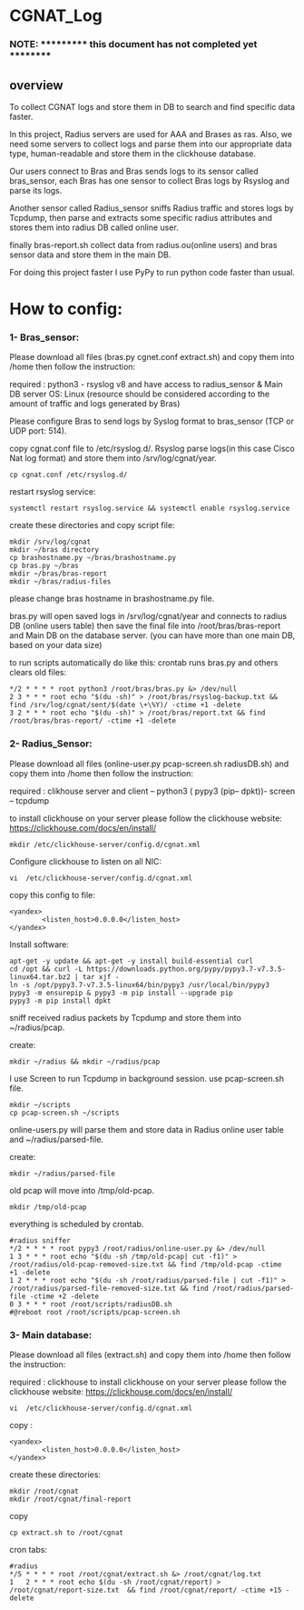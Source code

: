 # CGNAT_Log

### NOTE: ********* this document has not completed yet ********
## overview

To collect CGNAT logs and store them in DB to search and find specific data faster.

In this project, Radius servers are used for AAA and Brases as ras. Also, we need some servers to collect logs and parse them into our appropriate data type, human-readable and store them in the clickhouse database.

Our users connect to Bras and Bras sends logs to its sensor called bras_sensor, each Bras has one sensor to collect Bras logs by Rsyslog and parse its logs.

Another sensor called Radius_sensor sniffs Radius traffic and stores logs by Tcpdump, then parse and extracts some specific radius attributes and stores them into radius DB called online user.

finally bras-report.sh collect data from radius.ou(online users) and bras sensor data and store them in the main DB.

For doing this project faster I use PyPy to run python code faster than usual.

# How to config:

### 1- Bras_sensor:
Please download all files (bras.py cgnet.conf extract.sh) and copy them into /home then follow the instruction:

required : python3 - rsyslog v8 and have access to radius_sensor & Main DB server
OS: Linux (resource should be considered according to the amount of traffic and logs generated by Bras)

Please configure Bras to send logs by Syslog format to bras_sensor (TCP or UDP port: 514). 

copy cgnat.conf file to /etc/rsyslog.d/.
Rsyslog parse logs(in this case Cisco Nat log format) and store them into /srv/log/cgnat/year.
```
cp cgnat.conf /etc/rsyslog.d/
```
restart rsyslog service:
```
systemctl restart rsyslog.service && systemctl enable rsyslog.service
```
create these directories and copy script file:
```
mkdir /srv/log/cgnat 
mkdir ~/bras directory 
cp brashostname.py ~/bras/brashostname.py 
cp bras.py ~/bras
mkdir ~/bras/bras-report 
mkdir ~/bras/radius-files
```
please change bras hostname in brashostname.py file. 

bras.py will open saved logs in  /srv/log/cgnat/year and connects to radius DB (online users table) then save the final file into /root/bras/bras-report and Main DB on the database server. (you can have more than one main DB, based on your data size)

to run scripts automatically do like this:
crontab runs bras.py and others clears old files:
```
*/2 * * * * root python3 /root/bras/bras.py &> /dev/null
2 3 * * * root echo "$(du -sh)" > /root/bras/rsyslog-backup.txt && find /srv/log/cgnat/sent/$(date \+\%Y)/ -ctime +1 -delete
3 2 * * * root echo "$(du -sh)" > /root/bras/report.txt && find /root/bras/bras-report/ -ctime +1 -delete
```
### 2- Radius_Sensor:

Please download all files (online-user.py pcap-screen.sh radiusDB.sh) and copy them into /home then follow the instruction:

required : clikhouse server and client – python3 ( pypy3 (pip– dpkt))- screen – tcpdump

to install clickhouse on your server please follow the clickhouse website: https://clickhouse.com/docs/en/install/
```
mkdir /etc/clickhouse-server/config.d/cgnat.xml
```
Configure clickhouse to listen on all NIC:
```
vi  /etc/clickhouse-server/config.d/cgnat.xml
```
copy this config to file:
```
<yandex>
        <listen_host>0.0.0.0</listen_host>
</yandex>
```
Install software:
```
apt-get -y update && apt-get -y install build-essential curl
cd /opt && curl -L https://downloads.python.org/pypy/pypy3.7-v7.3.5-linux64.tar.bz2 | tar xjf -
ln -s /opt/pypy3.7-v7.3.5-linux64/bin/pypy3 /usr/local/bin/pypy3
pypy3 -m ensurepip & pypy3 -m pip install --upgrade pip
pypy3 -m pip install dpkt
```
sniff received radius packets by Tcpdump and store them into ~/radius/pcap.

create:
```
mkdir ~/radius && mkdir ~/radius/pcap 
```
I use Screen to run Tcpdump in background session. use pcap-screen.sh file.
```
mkdir ~/scripts 
cp pcap-screen.sh ~/scripts
```
online-users.py will parse them and store data in Radius online user table and ~/radius/parsed-file.

create:
```
mkdir ~/radius/parsed-file
```
old pcap will move into /tmp/old-pcap.
```
mkdir /tmp/old-pcap 
````
everything is scheduled by crontab.
```
#radius sniffer
*/2 * * * * root pypy3 /root/radius/online-user.py &> /dev/null
1 3 * * * root echo "$(du -sh /tmp/old-pcap| cut -f1)" > /root/radius/old-pcap-removed-size.txt && find /tmp/old-pcap -ctime  +1 -delete
1 2 * * * root echo "$(du -sh /root/radius/parsed-file | cut -f1)" > /root/radius/parsed-file-removed-size.txt && find /root/radius/parsed-file -ctime +2 -delete
0 3 * * * root /root/scripts/radiusDB.sh
#@reboot root /root/scripts/pcap-screen.sh
```


### 3- Main database:

Please download all files (extract.sh) and copy them into /home then follow the instruction:

required :  clickhouse 
to install clickhouse on your server please follow the clickhouse website: https://clickhouse.com/docs/en/install/
```
vi  /etc/clickhouse-server/config.d/cgnat.xml
```
copy :
```
<yandex>
        <listen_host>0.0.0.0</listen_host>
</yandex>
```
create these directories:
```
mkdir /root/cgnat
mkdir /root/cgnat/final-report 
```
copy 
```
cp extract.sh to /root/cgnat
```
cron tabs:
```
#radius
*/5 * * * * root /root/cgnat/extract.sh &> /root/cgnat/log.txt
1   2 * * * root echo $(du -sh /root/cgnat/report) > /root/cgnat/report-size.txt  && find /root/cgnat/report/ -ctime +15 -delete
```
